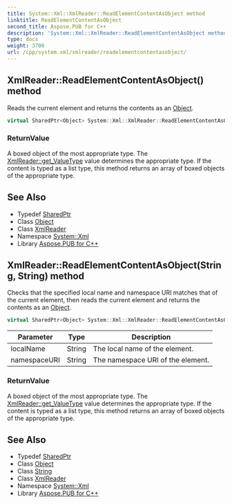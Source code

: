 ```yaml
---
title: System::Xml::XmlReader::ReadElementContentAsObject method
linktitle: ReadElementContentAsObject
second_title: Aspose.PUB for C++
description: 'System::Xml::XmlReader::ReadElementContentAsObject method. Reads the current element and returns the contents as an Object in C++.'
type: docs
weight: 3700
url: /cpp/system.xml/xmlreader/readelementcontentasobject/
---
```

## XmlReader::ReadElementContentAsObject() method


Reads the current element and returns the contents as an [Object](../../../system/object/).

```cpp
virtual SharedPtr<Object> System::Xml::XmlReader::ReadElementContentAsObject()
```


### ReturnValue

A boxed object of the most appropriate type. The [XmlReader::get_ValueType](../get_valuetype/) value determines the appropriate type. If the content is typed as a list type, this method returns an array of boxed objects of the appropriate type.

## See Also

* Typedef [SharedPtr](../../../system/sharedptr/)
* Class [Object](../../../system/object/)
* Class [XmlReader](../)
* Namespace [System::Xml](../../)
* Library [Aspose.PUB for C++](../../../)
## XmlReader::ReadElementContentAsObject(String, String) method


Checks that the specified local name and namespace URI matches that of the current element, then reads the current element and returns the contents as an [Object](../../../system/object/).

```cpp
virtual SharedPtr<Object> System::Xml::XmlReader::ReadElementContentAsObject(String localName, String namespaceURI)
```


| Parameter | Type | Description |
| --- | --- | --- |
| localName | String | The local name of the element. |
| namespaceURI | String | The namespace URI of the element. |

### ReturnValue

A boxed object of the most appropriate type. The [XmlReader::get_ValueType](../get_valuetype/) value determines the appropriate type. If the content is typed as a list type, this method returns an array of boxed objects of the appropriate type.

## See Also

* Typedef [SharedPtr](../../../system/sharedptr/)
* Class [Object](../../../system/object/)
* Class [String](../../../system/string/)
* Class [XmlReader](../)
* Namespace [System::Xml](../../)
* Library [Aspose.PUB for C++](../../../)
